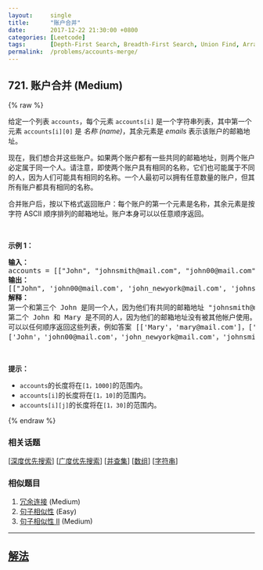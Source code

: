 ```yaml
---
layout:     single
title:      "账户合并"
date:       2017-12-22 21:30:00 +0800
categories: [Leetcode]
tags:       [Depth-First Search, Breadth-First Search, Union Find, Array, String]
permalink:  /problems/accounts-merge/
---
```


## 721. 账户合并 (Medium)

{% raw %}

<p>给定一个列表 <code>accounts</code>，每个元素 <code>accounts[i]</code> 是一个字符串列表，其中第一个元素 <code>accounts[i][0]</code> 是 <em>名称 (name)</em>，其余元素是 <em>emails </em>表示该账户的邮箱地址。</p>

<p>现在，我们想合并这些账户。如果两个账户都有一些共同的邮箱地址，则两个账户必定属于同一个人。请注意，即使两个账户具有相同的名称，它们也可能属于不同的人，因为人们可能具有相同的名称。一个人最初可以拥有任意数量的账户，但其所有账户都具有相同的名称。</p>

<p>合并账户后，按以下格式返回账户：每个账户的第一个元素是名称，其余元素是按字符 ASCII 顺序排列的邮箱地址。账户本身可以以任意顺序返回。</p>

<p> </p>

<p><strong>示例 1：</strong></p>

<pre>
<b>输入：</b>
accounts = [["John", "johnsmith@mail.com", "john00@mail.com"], ["John", "johnnybravo@mail.com"], ["John", "johnsmith@mail.com", "john_newyork@mail.com"], ["Mary", "mary@mail.com"]]
<b>输出：
</b>[["John", 'john00@mail.com', 'john_newyork@mail.com', 'johnsmith@mail.com'],  ["John", "johnnybravo@mail.com"], ["Mary", "mary@mail.com"]]
<b>解释：</b>
第一个和第三个 John 是同一个人，因为他们有共同的邮箱地址 "johnsmith@mail.com"。 
第二个 John 和 Mary 是不同的人，因为他们的邮箱地址没有被其他帐户使用。
可以以任何顺序返回这些列表，例如答案 [['Mary'，'mary@mail.com']，['John'，'johnnybravo@mail.com']，
['John'，'john00@mail.com'，'john_newyork@mail.com'，'johnsmith@mail.com']] 也是正确的。
</pre>

<p> </p>

<p><b>提示：</b></p>

<ul>
	<li><code>accounts</code>的长度将在<code>[1，1000]</code>的范围内。</li>
	<li><code>accounts[i]</code>的长度将在<code>[1，10]</code>的范围内。</li>
	<li><code>accounts[i][j]</code>的长度将在<code>[1，30]</code>的范围内。</li>
</ul>

{% endraw %}

### 相关话题
  [[深度优先搜索](https://github.com/openset/leetcode/tree/master/tag/depth-first-search/README.md)]
  [[广度优先搜索](https://github.com/openset/leetcode/tree/master/tag/breadth-first-search/README.md)]
  [[并查集](https://github.com/openset/leetcode/tree/master/tag/union-find/README.md)]
  [[数组](https://github.com/openset/leetcode/tree/master/tag/array/README.md)]
  [[字符串](https://github.com/openset/leetcode/tree/master/tag/string/README.md)]

### 相似题目
  1. [冗余连接](/problems/redundant-connection) (Medium)
  1. [句子相似性](/problems/sentence-similarity) (Easy)
  1. [句子相似性 II](/problems/sentence-similarity-ii) (Medium)

---

## [解法](https://github.com/openset/leetcode/tree/master/problems/accounts-merge)
